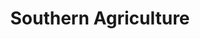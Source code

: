 ---
title: "Southern Agriculture"
url: /tulsa/southern-agriculture-south-harvard-avenue/
shop: pet
---